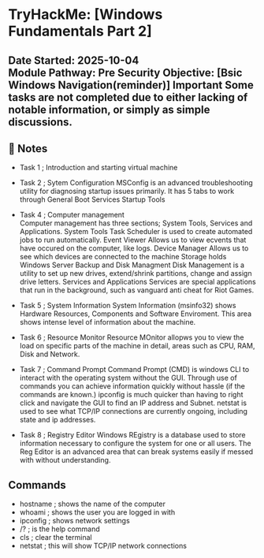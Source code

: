 # TryHackMe: [Windows Fundamentals Part 2]

**Date Started:** 2025-10-04  
**Module Pathway:** Pre Security 
**Objective:** [Bsic Windows Navigation(reminder)]
**Important** Some tasks are not completed due to either lacking of notable information, or simply as simple discussions.
---

## 🧠 Notes
- Task 1 ; Introduction and starting virtual machine

- Task 2 ; Sytem Configuration
MSConfig is an advanced troubleshooting utility for diagnosing startup issues primarily.
It has 5 tabs to work through
    General
    Boot
    Services
    Startup
    Tools   

- Task 4 ; Computer management   
Computer management has three sections; System Tools, Services and Applications.
    System Tools 
        Task Scheduler is used to create automated jobs to run automatically.
    Event Viewer
        Allows us to view ecvents that have  occured on the computer, like logs.
    Device Manager 
        Allows us to see which devices are connected to the machine
    Storage holds Windows Server Backup and Disk Managment
        Disk Management is a utility to set up new drives, extend/shrink partitions, change and assign drive letters.
    Services and Applications
        Services are special applications that run in the background, such as vanguard anti cheat for Riot Games.

- Task 5 ; System Information
System Information (msinfo32) shows Hardware Resources, Components and Software Enviroment. This area shows intense level of information about the machine.

- Task 6 ; Resource Monitor
Resource MOnitor allopws you to view the load on specific parts of the machine in detail, areas such as CPU, RAM, Disk and Network.

- Task 7 ; Command Prompt
Command Prompt (CMD) is windows CLI to interact with the operating system without the GUI. Through use of commands you can achieve information quickly without hassle (if the commands are known.) 
ipconfig is much quicker than having to right click and navigate the GUI to find an IP address and Subnet. 
netstat is used to see what TCP/IP connections are currently ongoing, including state and ip addresses. 

- Task 8 ; Registry Editor
Windows REgistry is a database used to store information necessary to configure the system for one or all users.
The Reg Editor is an advanced area that can break systems easily if messed with without understanding.

## Commands
- hostname ; shows the name of the computer
- whoami ; shows the user you are logged in with
- ipconfig ; shows network settings
- /? ; is the help command
- cls ; clear the terminal
- netstat ; this will show TCP/IP network connections